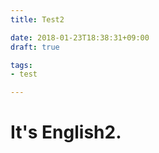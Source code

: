 ```yaml
---
title: Test2

date: 2018-01-23T18:38:31+09:00
draft: true

tags:
- test

---
```


# It's English2.


